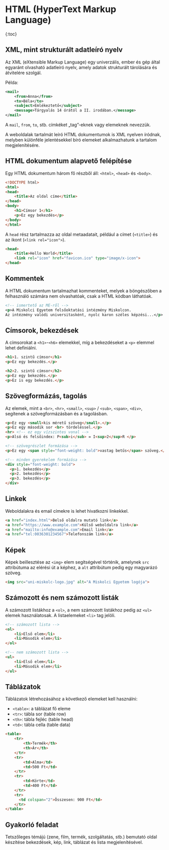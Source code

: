 # HTML (HyperText Markup Language)

{:toc}

<!--
* XML, mint strukturált adatleíró nyelv
* HTML dokumentum alapvető felépítése (`html`, `head`, `body`)
* `head` rész egyes elemei (`title`, `favicon`)
* XML kommentek
* címsorok, bekezdések (`h1`-`h5`, `p`)
* szövegformázás, tagolás (`br`, `hr`, `small`, `sup` / `sub`, `span`, `div`)
* linkek (weboldal, email)
* képek (`img`, méretezés, alternatív cím)
* számozott és nem számozott listák (`ul`, `ol`, `li`)
* táblázatok (`table`, `tr`, `th`, `td`)
-->
## XML, mint strukturált adatleíró nyelv

Az XML (eXtensible Markup Language) egy univerzális, ember és gép által egyaránt olvasható adatleíró nyelv, amely adatok strukturált tárolására és átvitelére szolgál.

Példa:
```xml
<mail>
    <from>Anna</from>
    <to>Béla</to>
    <subject>Emlékeztető</subject>
    <message>Tárgyalás 14 órától a II. irodában.</message>
</mail>
```

A `mail`, `from`, `to`, stb. címkéket „tag”-eknek vagy elemeknek nevezzük.

A weboldalak tartalmát leíró HTML dokumentumok is XML nyelven íródnak, melyben különféle jelentésekkel bíró elemeket alkalmazhatunk a tartalom megjelenítésére.

## HTML dokumentum alapvető felépítése

Egy HTML dokumentum három fő részből áll: `<html>`, `<head>` és `<body>`.

```html
<!DOCTYPE html>
<html>
<head>
    <title>Az oldal címe</title>
</head>
<body>
    <h1>Címsor 1</h1>
    <p>Ez egy bekezdés</p>
</body>
</html>
```

A `head` rész tartalmazza az oldal metaadatait, például a címet (`<title>`) és az ikont (`<link rel="icon">`).

```html
<head>
    <title>Hello World</title>
    <link rel="icon" href="favicon.ico" type="image/x-icon">
</head>
```

## Kommentek

A HTML dokumentum tartalmazhat kommenteket, melyek a böngészőben a felhasználó számára nem olvashatóak, csak a HTML kódban láthatóak.

```xml
<!-- ismertető az ME-ről -->
<p>A Miskolci Egyetem felsőoktatási intézmény Miskolcon.
Az intézmény valódi universitasként, nyolc karon széles képzési...</p>
```

## Címsorok, bekezdések

A címsorokat a `<h1>`-`<h6>` elemekkel, míg a bekezdéseket a `<p>` elemmel lehet definiálni.

```html
<h1>1. szintű címsor</h1>
<p>Ez egy bekezdés.</p>

<h2>2. szintű címsor</h2>
<p>Ez egy bekezdés.</p>
<p>Ez is egy bekezdés.</p>
```

## Szövegformázás, tagolás

Az elemek, mint a `<br>`, `<hr>`, `<small>`, `<sup>` / `<sub>`, `<span>`, `<div>`, segítenek a szövegformázásban és a tagolásban.

```html
<p>Ez egy <small>kis méretű szöveg</small>.</p>
<p>Ez egy második sor <br> tördeléssel.</p>
<hr> <!-- ez egy vízszintes vonal -->
<p>Alsó és felsőindex: P<sub>i</sub> = I<sup>2</sup>R </p>

<!-- szövegrészlet formázása -->
<p>Ez egy <span style="font-weight: bold">vastag betűs</span> szöveg.</p>

<!-- minden gyerekelem formázása -->
<div style="font-weight: bold">
  <p>1. bekezdés</p>
  <p>2. bekezdés</p>
  <p>3. bekezdés</p>
</div>
```

## Linkek

Weboldalakra és email címekre is lehet hivatkozni linkekkel.

```html
<a href="index.html">Belső oldalra mutató link</a>
<a href="https://www.example.com">Külső weboldalra link</a>
<a href="mailto:info@example.com">Email link</a>
<a href="tel:0036301234567">Telefonszám link</a>
```

## Képek

Képek beillesztése az `<img>` elem segítségével történik, amelynek `src` attribútuma az elérési út a képhez, a `alt` attribútum pedig egy magyarázó szöveg.

```html
<img src="uni-miskolc-logo.jpg" alt="A Miskolci Egyetem logója">
```

## Számozott és nem számozott listák

A számozott listákhoz a `<ol>`, a nem számozott listákhoz pedig az `<ul>` elemek használatosak. A listaelemeket `<li>` tag jelöli.

```html
<!-- számozott lista -->
<ol>
    <li>Első elem</li>
    <li>Második elem</li>
</ol>

<!-- nem számozott lista -->
<ul>
    <li>Első elem</li>
    <li>Második elem</li>
</ul>
```

## Táblázatok

Táblázatok létrehozásához a következő elemeket kell használni:
  * `<table>`: a táblázat fő eleme
  * `<tr>`: tábla sor (table row)
  * `<th>`: tábla fejléc (table head)
  * `<td>`: tábla cella (table data)

```html
<table>
    <tr>
        <th>Termék</th>
        <th>Ár</th>
    </tr>
    <tr>
        <td>Alma</td>
        <td>500 Ft</td>
    </tr>
    <tr>
        <td>Körte</td>
        <td>400 Ft</td>
    </tr>
    <tr>
      <td colspan="2">Összesen: 900 Ft</td>
    </tr>
</table>
```

## Gyakorló feladat

Tetszőleges témájú (zene, film, termék, szolgáltatás, stb.) bemutató oldal készítése bekezdések, kép, link, táblázat és lista megjelenítésével.
